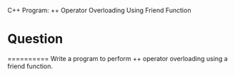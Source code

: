 C++ Program: ++ Operator Overloading Using Friend Function

# Question
==========
Write a program to perform ++ operator overloading using a friend function.

